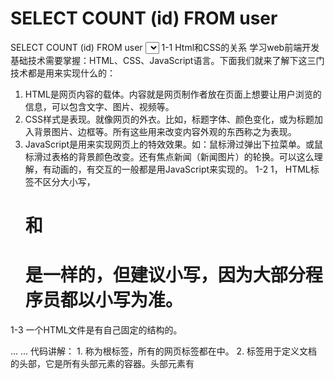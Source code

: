 # SELECT COUNT (id) FROM user

SELECT COUNT (id) FROM user
<select id="findUserCount" resultType="int">
        SELECT COUNT(id) FROM user
    </select>
1-1
Html和CSS的关系
学习web前端开发基础技术需要掌握：HTML、CSS、JavaScript语言。下面我们就来了解下这三门技术都是用来实现什么的：
1. HTML是网页内容的载体。内容就是网页制作者放在页面上想要让用户浏览的信息，可以包含文字、图片、视频等。
2. CSS样式是表现。就像网页的外衣。比如，标题字体、颜色变化，或为标题加入背景图片、边框等。所有这些用来改变内容外观的东西称之为表现。
3. JavaScript是用来实现网页上的特效效果。如：鼠标滑过弹出下拉菜单。或鼠标滑过表格的背景颜色改变。还有焦点新闻（新闻图片）的轮换。可以这么理解，有动画的，有交互的一般都是用JavaScript来实现的。
1-2
1， HTML标签不区分大小写，<h1>和<H1>是一样的，但建议小写，因为大部分程序员都以小写为准。


1-3
一个HTML文件是有自己固定的结构的。
<html>
<head>...</head>
<body>...</body>
</html>
代码讲解：
1. <html></html>称为根标签，所有的网页标签都在<html></html>中。
2. <head> 标签用于定义文档的头部，它是所有头部元素的容器。头部元素有<title>、<script>、 <style>、<link>、 <meta>等标签，头部标签在下一小节中会有详细介绍。
3. 在<body>和</body>标签之间的内容是网页的主要内容，如<h1>、<p>、<a>、<img>等网页内容标签，在这里的标签中的内容会在浏览器中显示出来。


1-4
1，下面这些标签可用在 head 部分：
————————————————
